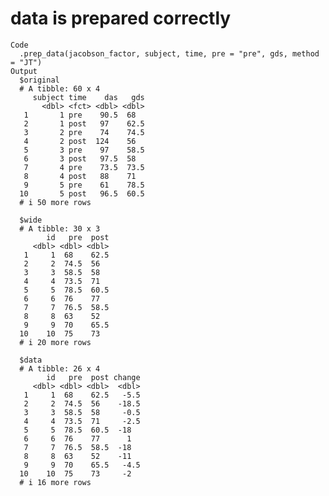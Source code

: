 # data is prepared correctly

    Code
      .prep_data(jacobson_factor, subject, time, pre = "pre", gds, method = "JT")
    Output
      $original
      # A tibble: 60 x 4
         subject time    das   gds
           <dbl> <fct> <dbl> <dbl>
       1       1 pre    90.5  68  
       2       1 post   97    62.5
       3       2 pre    74    74.5
       4       2 post  124    56  
       5       3 pre    97    58.5
       6       3 post   97.5  58  
       7       4 pre    73.5  73.5
       8       4 post   88    71  
       9       5 pre    61    78.5
      10       5 post   96.5  60.5
      # i 50 more rows
      
      $wide
      # A tibble: 30 x 3
            id   pre  post
         <dbl> <dbl> <dbl>
       1     1  68    62.5
       2     2  74.5  56  
       3     3  58.5  58  
       4     4  73.5  71  
       5     5  78.5  60.5
       6     6  76    77  
       7     7  76.5  58.5
       8     8  63    52  
       9     9  70    65.5
      10    10  75    73  
      # i 20 more rows
      
      $data
      # A tibble: 26 x 4
            id   pre  post change
         <dbl> <dbl> <dbl>  <dbl>
       1     1  68    62.5   -5.5
       2     2  74.5  56    -18.5
       3     3  58.5  58     -0.5
       4     4  73.5  71     -2.5
       5     5  78.5  60.5  -18  
       6     6  76    77      1  
       7     7  76.5  58.5  -18  
       8     8  63    52    -11  
       9     9  70    65.5   -4.5
      10    10  75    73     -2  
      # i 16 more rows
      

